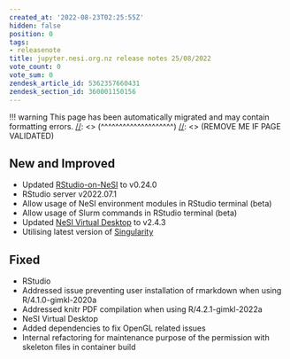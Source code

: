 ```yaml
---
created_at: '2022-08-23T02:25:55Z'
hidden: false
position: 0
tags:
- releasenote
title: jupyter.nesi.org.nz release notes 25/08/2022
vote_count: 0
vote_sum: 0
zendesk_article_id: 5362357660431
zendesk_section_id: 360001150156
---
```




[//]: <> (REMOVE ME IF PAGE VALIDATED)
[//]: <> (vvvvvvvvvvvvvvvvvvvv)
!!! warning
    This page has been automatically migrated and may contain formatting errors.
[//]: <> (^^^^^^^^^^^^^^^^^^^^)
[//]: <> (REMOVE ME IF PAGE VALIDATED)

## New and Improved

-   Updated [RStudio-on-NeSI](https://support.nesi.org.nz/hc/en-gb/articles/360004337836)
to v0.24.0
-   RStudio server v2022.07.1
-   Allow usage of NeSI environment modules in RStudio terminal
(beta)
-   Allow usage of Slurm commands in RStudio terminal (beta)
-   Updated [NeSI Virtual
Desktop](https://support.nesi.org.nz/hc/en-gb/articles/360001600235)
to v2.4.3
-   Utilising latest version of
[Singularity](https://support.nesi.org.nz/hc/en-gb/articles/360001107916)

## Fixed

-   RStudio
-   Addressed issue preventing user installation of rmarkdown when
using R/4.1.0-gimkl-2020a
-   Addressed knitr PDF compilation when using R/4.2.1-gimkl-2022a
-   NeSI Virtual Desktop
-   Added dependencies to fix OpenGL related issues
-   Internal refactoring for maintenance purpose of the permission
with skeleton files in container build